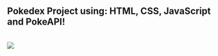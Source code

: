 Pokedex Project using: HTML, CSS, JavaScript and PokeAPI!
-------------------------------------------
<br>

<img src = "https://github.com/vinimedeirosdev/Pokedex/blob/main/animation.gif">
